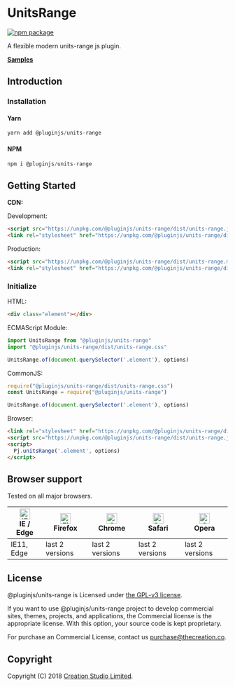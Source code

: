 # UnitsRange

[![npm package](https://img.shields.io/npm/v/@pluginjs/units-range.svg)](https://www.npmjs.com/package/@pluginjs/units-range)

A flexible modern units-range js plugin.

**[Samples](https://codesandbox.io/s/github/pluginjs/pluginjs/tree/master/modules/unitsRange/samples)**

## Introduction

### Installation

#### Yarn

```javascript
yarn add @pluginjs/units-range
```

#### NPM

```javascript
npm i @pluginjs/units-range
```

## Getting Started

**CDN:**

Development:

```html
<script src="https://unpkg.com/@pluginjs/units-range/dist/units-range.js"></script>
<link rel="stylesheet" href="https://unpkg.com/@pluginjs/units-range/dist/units-range.css">
```

Production:

```html
<script src="https://unpkg.com/@pluginjs/units-range/dist/units-range.min.js"></script>
<link rel="stylesheet" href="https://unpkg.com/@pluginjs/units-range/dist/units-range.min.css">
```

### Initialize

HTML:

```html
<div class="element"></div>
```

ECMAScript Module:

```javascript
import UnitsRange from "@pluginjs/units-range"
import "@pluginjs/units-range/dist/units-range.css"

UnitsRange.of(document.querySelector('.element'), options)
```

CommonJS:

```javascript
require("@pluginjs/units-range/dist/units-range.css")
const UnitsRange = require("@pluginjs/units-range")

UnitsRange.of(document.querySelector('.element'), options)
```

Browser:

```html
<link rel="stylesheet" href="https://unpkg.com/@pluginjs/units-range/dist/units-range.css">
<script src="https://unpkg.com/@pluginjs/units-range/dist/units-range.js"></script>
<script>
  Pj.unitsRange('.element', options)
</script>
```

## Browser support

Tested on all major browsers.

| [<img src="https://raw.githubusercontent.com/alrra/browser-logos/master/src/edge/edge_48x48.png" alt="IE / Edge" width="24px" height="24px" />](http://godban.github.io/browsers-support-badges/)</br>IE / Edge | [<img src="https://raw.githubusercontent.com/alrra/browser-logos/master/src/firefox/firefox_48x48.png" alt="Firefox" width="24px" height="24px" />](http://godban.github.io/browsers-support-badges/)</br>Firefox | [<img src="https://raw.githubusercontent.com/alrra/browser-logos/master/src/chrome/chrome_48x48.png" alt="Chrome" width="24px" height="24px" />](http://godban.github.io/browsers-support-badges/)</br>Chrome | [<img src="https://raw.githubusercontent.com/alrra/browser-logos/master/src/safari/safari_48x48.png" alt="Safari" width="24px" height="24px" />](http://godban.github.io/browsers-support-badges/)</br>Safari | [<img src="https://raw.githubusercontent.com/alrra/browser-logos/master/src/opera/opera_48x48.png" alt="Opera" width="24px" height="24px" />](http://godban.github.io/browsers-support-badges/)</br>Opera |
| --------- | --------- | --------- | --------- | --------- |
| IE11, Edge| last 2 versions| last 2 versions| last 2 versions| last 2 versions|

## License

@pluginjs/units-range is Licensed under [the GPL-v3 license](LICENSE).

If you want to use @pluginjs/units-range project to develop commercial sites, themes, projects, and applications, the Commercial license is the appropriate license. With this option, your source code is kept proprietary.

For purchase an Commercial License, contact us purchase@thecreation.co.

## Copyright

Copyright (C) 2018 [Creation Studio Limited](creationstudio.com).